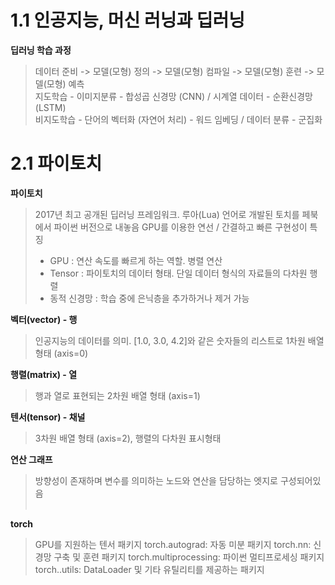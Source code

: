 # 1.1 인공지능, 머신 러닝과 딥러닝

**딥러닝 학습 과정**
> 데이터 준비 -> 모델(모형) 정의 -> 모델(모형) 컴파일 -> 모델(모형) 훈련 -> 모델(모형) 예측  
> 지도학습 - 이미지분류 - 합성곱 신경망 (CNN) / 시계열 데이터 - 순환신경망 (LSTM)  
> 비지도학습 - 단어의 벡터화 (자연어 처리) - 워드 임베딩 / 데이터 분류 - 군집화

# 2.1 파이토치

**파이토치**
> 2017년 최고 공개된 딥러닝 프레임워크. 루아(Lua) 언어로 개발된 토치를 페북에서 파이썬 버전으로 내놓음
> GPU를 이용한 연선 / 간결하고 빠른 구현성이 특징
>
> - GPU : 연산 속도를 빠르게 하는 역할. 병렬 연산
> - Tensor : 파이토치의 데이터 형태. 단일 데이터 형식의 자료들의 다차원 행렬
> - 동적 신경망 : 학습 중에 은닉층을 추가하거나 제거 가능

**벡터(vector) - 행**
> 인공지능의 데이터를 의미. [1.0, 3.0, 4.2]와 같은 숫자들의 리스트로 1차원 배열 형태 (axis=0)

**행렬(matrix) - 열**
> 행과 열로 표현되는 2차원 배열 형태 (axis=1)

**텐서(tensor) - 채널**
> 3차원 배열 형태 (axis=2), 행렬의 다차원 표시형태

**연산 그래프**
> 방향성이 존재하며 변수를 의미하는 노드와 연산을 담당하는 엣지로 구성되어있음
<br><br>

**torch**
> GPU를 지원하는 텐서 패키지
> torch.autograd: 자동 미분 패키지
> torch.nn: 신경망 구축 및 훈련 패키지
> torch.multiprocessing: 파이썬 멀티프로세싱 패키지
> torch..utils: DataLoader 및 기타 유틸리티를 제공하는 패키지
